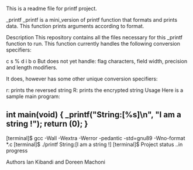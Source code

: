 This is a readme file for printf project.

_printf
_printf is a mini_version of printf function that formats and prints data. This function prints arguments according to format.

Description
This repository contains all the files necessary for this _printf function to run. This function currently handles the following conversion specifiers:

c
s
%
d
i
b
o
But does not yet handle: flag characters, field width, precision and length modifiers.

It does, however has some other unique conversion specifiers:

r: prints the reversed string
R: prints the encrypted string
Usage
Here is a sample main program:

int main(void)
{
	_printf("String:[%s]\n", "I am a string !");
	return (0);
}
--------------------------------------------
[terminal]$ gcc -Wall -Wextra -Werror -pedantic -std=gnu89 -Wno-format *.c
[terminal]$ ./printf
String:[I am a string !]
[terminal]$
Project status
..in progress

Authors
Ian Kibandi and Doreen Machoni
